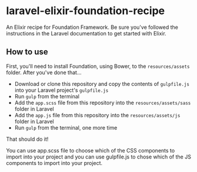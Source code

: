 # laravel-elixir-foundation-recipe
An Elixir recipe for Foundation Framework. Be sure you've followed the instructions in the Laravel documentation to get started with Elixir.

## How to use

First, you'll need to install Foundation, using Bower, to the `resources/assets` folder. After you've done that...

* Download or clone this repository and copy the contents of `gulpfile.js` into your Laravel project's `gulpfile.js`
* Run `gulp` from the terminal
* Add the `app.scss` file from this repository into the `resources/assets/sass` folder in Laravel
* Add the `app.js` file from this repository into the `resources/assets/js` folder in Laravel
* Run `gulp` from the terminal, one more time

That should do it!

You can use app.scss file to choose which of the CSS components to import into your project and you can use gulpfile.js to chose which of the JS components to import into your project.
